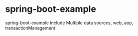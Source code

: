 # spring-boot-example
spring-boot-example include Multiple data sources, web, aop, transactionManagement
